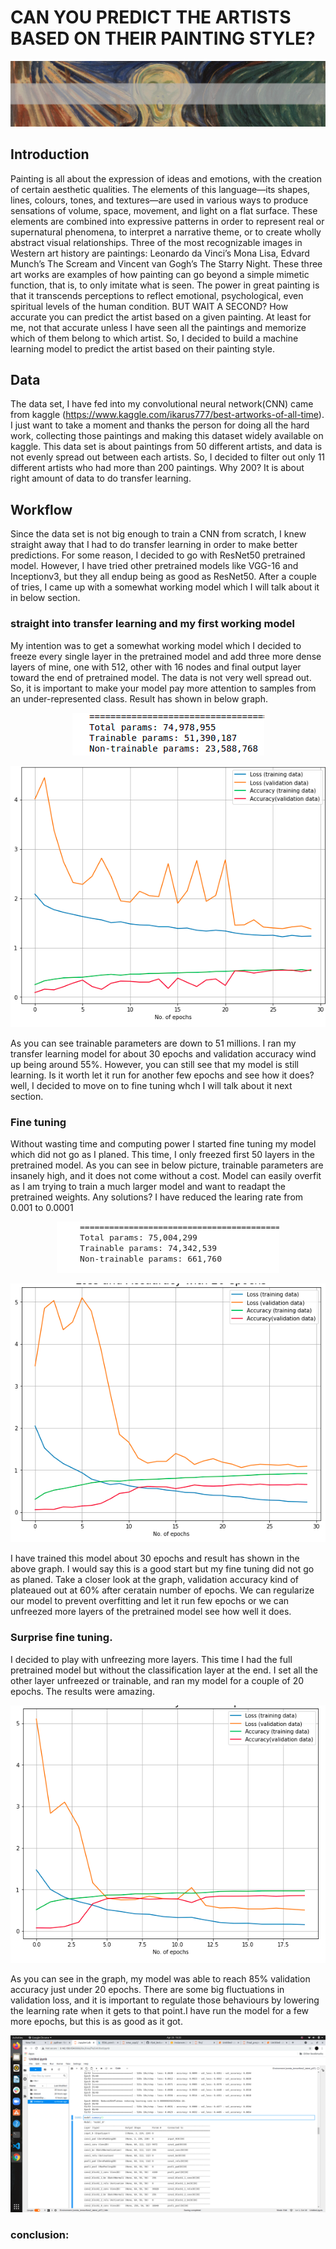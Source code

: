 # CAN YOU PREDICT THE ARTISTS BASED ON THEIR PAINTING STYLE?

<p align="center">
<img src="data/readme/header.jpg" />
</p>

## Introduction
Painting is all about the expression of ideas and emotions, with the creation of certain aesthetic qualities. The elements of this language—its shapes, lines, colours, tones, and textures—are used in various ways to produce sensations of volume, space, movement, and light on a flat surface. These elements are combined into expressive patterns in order to represent real or supernatural phenomena, to interpret a narrative theme, or to create wholly abstract visual relationships. Three of the most recognizable images in Western art history are paintings: Leonardo da Vinci’s Mona Lisa, Edvard Munch’s The Scream and Vincent van Gogh’s The Starry Night. These three art works are examples of how painting can go beyond a simple mimetic function, that is, to only imitate what is seen. The power in great painting is that it transcends perceptions to reflect emotional, psychological, even spiritual levels of the human condition. BUT WAIT A SECOND? How accurate you can predict the artist based on a given painting. At least for me, not that accurate unless I have seen all the paintings and memorize which of them belong to which artist. So, I decided to build a machine learning model to predict the artist based on their painting style.

## Data
The data set, I have fed into my convolutional neural network(CNN) came from kaggle (https://www.kaggle.com/ikarus777/best-artworks-of-all-time). I just want to take a moment and thanks the person for doing all the hard work, collecting those paintings and making this dataset widely available on kaggle. This data set is about paintings from 50 different artists, and data is not evenly spread out between each artists. So, I decided to filter out only 11 different artists who had more than 200 paintings. Why 200? It is about right amount of data to do transfer learning.

## Workflow
Since the data set is not big enough to train a CNN from scratch, I knew straight away that I had to do transfer learning in order to make better predictions. For some reason, I decided to go with ResNet50 pretrained model. However, I have tried other pretrained models like VGG-16 and Inceptionv3, but they all endup being as good as ResNet50. After a couple of tries, I came up with a somewhat working model which I will talk about it in below section. 

### straight into transfer learning and my first working model
My intention was to get a somewhat working model which I decided to freeze every single layer in the pretrained model and add three more dense layers of mine, one with 512, other with 16 nodes and final output layer toward the end of pretrained model. The data is not very well spread out. So, it is important to make your model pay more attention to samples from an under-represented class. Result has shown in below graph.
<p align="center">
  <img src="data/readme/f22.png">
</p>
<p align="center">
  <img src="data/readme/f1.png">
</p>
As you can see trainable parameters are down to 51 millions. I ran my transfer learning model for about 30 epochs and validation accuracy wind up being around 55%. However, you can still see that my model is still learning. Is it worth let it run for another few epochs and see how it does? well, I decided to move on to fine tuning whch I will talk about it next section.

### Fine tuning
Without wasting time and computing power I started fine tuning my model which did not go as I planed. This time, I only freezed first 50 layers in the pretrained model. As you can see in below picture, trainable parameters are insanely high, and it does not come without a cost. Model can easily overfit as I am trying to train a much larger model and want to readapt the pretrained weights. Any solutions? I have reduced the learing rate from 0.001 to 0.0001
<p align="center">
  <img src="data/readme/s1.png">
</p>
<p align="center">
  <img src="data/readme/s2.png">
</p>
I have trained this model about 30 epochs and result has shown in the above graph. I would say this is a good start but my fine tuning did not go as planed. Take a closer look at the graph, validation accuracy kind of plateaued out at 60% after ceratain number of epochs. We can regularize our model to prevent overfitting and let it run few epochs or we can unfreezed more layers of the pretrained model see how well it does.

### Surprise fine tuning.
I decided to play with unfreezing more layers. This time I had the full pretrained model but without the classification layer at the end. I set all the other layer unfreezed or trainable, and ran my model for a couple of 20 epochs. The results were amazing.
<p align="center">
  <img src="data/readme/t1.png">
</p>
As you can see in the graph, my model was able to reach 85% validation accuracy just under 20 epochs. There are some big fluctuations in validation loss, and it is important to regulate those behaviours by lowering the learning rate when it gets to that point.I have run the model for a few more epochs, but this is as  good as it got.
<p align="center">
  <img src="data/readme/t2.png">
</p>



### conclusion:

